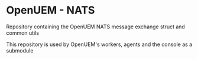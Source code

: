 # OpenUEM - NATS

Repository containing the OpenUEM NATS message exchange struct and common utils

This repository is used by OpenUEM's workers, agents and the console as a submodule
